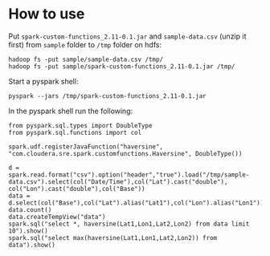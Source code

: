 # How to use

Put `spark-custom-functions_2.11-0.1.jar` and `sample-data.csv` (unzip it first) from `sample` folder to `/tmp` folder on hdfs:
```$xslt
hadoop fs -put sample/sample-data.csv /tmp/
hadoop fs -put sample/spark-custom-functions_2.11-0.1.jar /tmp/
```

Start a pyspark shell:
```$xslt
pyspark --jars /tmp/spark-custom-functions_2.11-0.1.jar
```

In the pyspark shell run the following:
```$xslt
from pyspark.sql.types import DoubleType
from pyspark.sql.functions import col

spark.udf.registerJavaFunction("haversine", "com.cloudera.sre.spark.customfunctions.Haversine", DoubleType())

d = spark.read.format("csv").option("header","true").load("/tmp/sample-data.csv").select(col("Date/Time"),col("Lat").cast("double"), col("Lon").cast("double"),col("Base"))
data = d.select(col("Base"),col("Lat").alias("Lat1"),col("Lon").alias("Lon1")).crossJoin(d.limit(1000).select(col("Lat").alias("Lat2"),col("Lon").alias("Lon2")))
data.count()
data.createTempView("data")
spark.sql("select *, haversine(Lat1,Lon1,Lat2,Lon2) from data limit 10").show()
spark.sql("select max(haversine(Lat1,Lon1,Lat2,Lon2)) from data").show()

```